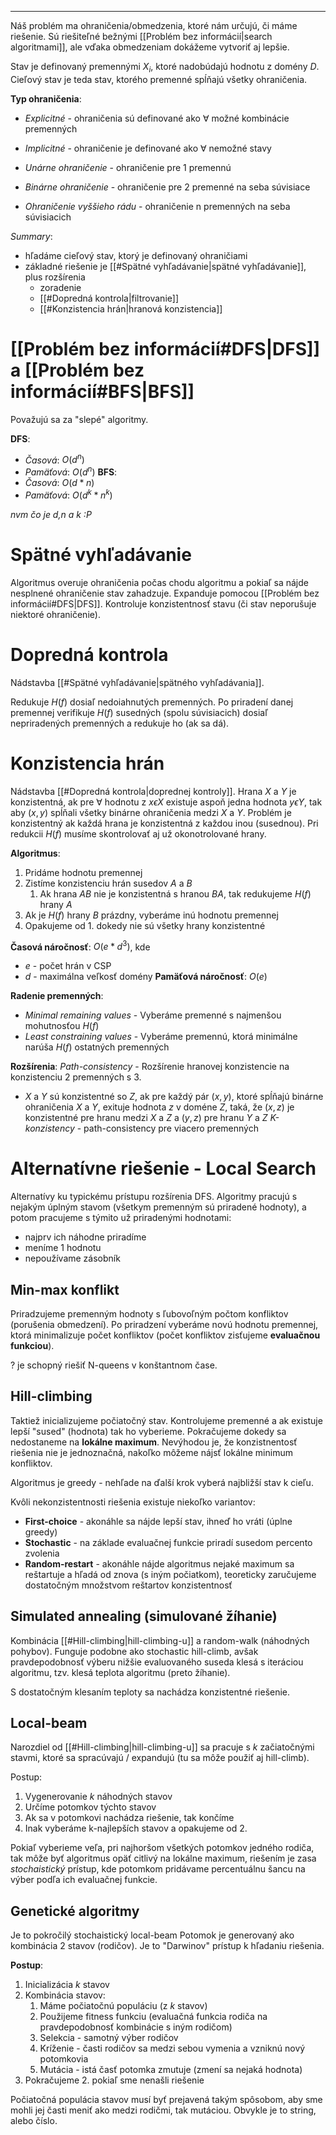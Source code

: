 ************
Náš problém ma ohraničenia/obmedzenia, ktoré nám určujú, či máme riešenie. Sú riešiteľné bežnými [[Problém bez informácií|search algoritmami]], ale vďaka obmedzeniam dokážeme vytvoriť aj lepšie.

Stav je definovaný premennými $X_i$, ktoré nadobúdajú hodnotu z domény $D$. Cieľový stav je teda stav, ktorého premenné spĺňajú všetky ohraničenia.

**Typ ohraničenia**:
- *Explicitné* - ohraničenia sú definované ako $\forall$ možné kombinácie premenných
- *Implicitné* - ohraničenie je definované ako $\forall$ nemožné stavy

- *Unárne ohraničenie* - ohraničenie pre 1 premennú
- *Binárne ohraničenie* - ohraničenie pre 2 premenné na seba súvisiace
- *Ohraničenie vyššieho rádu* - ohraničenie n premenných na seba súvisiacich

*Summary*:
- hľadáme cieľový stav, ktorý je definovaný ohraničiami
- základné riešenie je [[#Spätné vyhľadávanie|spätné vyhľadávanie]], plus rozšírenia
	- zoradenie
	- [[#Dopredná kontrola|filtrovanie]]
	- [[#Konzistencia hrán|hranová konzistencia]]

# [[Problém bez informácií#DFS|DFS]] a [[Problém bez informácií#BFS|BFS]]
Považujú sa za "slepé" algoritmy.

**DFS**:
- *Časová*: $O(d^n)$
- *Pamäťová*: $O(d^n)$
**BFS**:
- *Časová*: $O(d*n)$
- *Pamäťová*: $O(d^k*n^k)$

_nvm čo je d,n a k :P_

# Spätné vyhľadávanie 
Algoritmus overuje ohraničenia počas chodu algoritmu a pokiaľ sa nájde nesplnené ohraničenie stav zahadzuje.
Expanduje pomocou [[Problém bez informácií#DFS|DFS]].
Kontroluje konzistentnosť stavu (či stav neporušuje niektoré ohraničenie).

# Dopredná kontrola
Nádstavba [[#Spätné vyhľadávanie|spätného vyhľadávania]].

Redukuje $H(f)$ dosiaľ nedoiahnutých premenných.
Po priradení danej premennej verifikuje $H(f)$ susedných (spolu súvisiacich) dosiaľ nepriradených premenných a redukuje ho (ak sa dá).

# Konzistencia hrán
Nádstavba [[#Dopredná kontrola|doprednej kontroly]].
Hrana $X$ a $Y$ je konzistentná, ak pre $\forall$ hodnotu z $x \epsilon X$ existuje aspoň jedna hodnota $y\epsilon Y$, tak aby $(x,y)$ spĺňali všetky binárne ohraničenia medzi $X$ a $Y$.
Problém je konzistentný ak každá hrana je konzistentná z každou inou (susednou).
Pri redukcii $H(f)$ musíme skontrolovať aj už okonotrolované hrany.

**Algoritmus**:
1. Pridáme hodnotu premennej
2. Zistíme konzistenciu hrán susedov $A$ a $B$
	1. Ak hrana $AB$ nie je konzistentná s hranou $BA$, tak redukujeme $H(f)$ hrany $A$
3. Ak je $H(f)$ hrany $B$ prázdny, vyberáme inú hodnotu premennej
4. Opakujeme od 1. dokedy nie sú všetky hrany konzistentné

**Časová náročnosť**: $O(e*d^3)$, kde
- $e$ - počet hrán v CSP
- $d$ - maximálna veľkosť domény
**Pamäťová náročnosť**: $O(e)$

**Radenie premenných**:
- *Minimal remaining values* - Vyberáme premenné s najmenšou mohutnosťou $H(f)$
- *Least constraining values* - Vyberáme premennú, ktorá minimálne narúša $H(f)$ ostatných premenných

**Rozšírenia**:
*Path-consistency* - Rozšírenie hranovej konzistencie na konzistenciu 2 premenných s 3.
- $X$ a $Y$ sú konzistentné so $Z$, ak pre každý pár $(x,y)$, ktoré spĺňajú binárne ohraničenia $X$ a $Y$, exituje hodnota $z$ v doméne $Z$, taká, že $(x,z)$ je konzistentné pre hranu medzi $X$ a $Z$  a $(y,z)$ pre hranu $Y$ a $Z$
*K-konzistency* - path-consistency pre viacero premenných

# Alternatívne riešenie - Local Search
Alternatívy ku typickému prístupu rozšírenia DFS.
Algoritmy pracujú s nejakým úplným stavom (všetkym premenným sú priradené hodnoty), a potom pracujeme s týmito už priradenými hodnotami:
- najprv ich náhodne priradíme
- meníme 1 hodnotu
- nepoužívame zásobník

## Min-max konflikt
Priradzujeme premenným hodnoty s ľubovoľným počtom konfliktov (porušenia obmedzení). Po priradzení vyberáme novú hodnotu premennej, ktorá minimalizuje počet konfliktov (počet konfliktov zisťujeme **evaluačnou funkciou**).

? je schopný riešiť N-queens v konštantnom čase.

## Hill-climbing
Taktiež inicializujeme počiatočný stav. Kontrolujeme premenné a ak existuje lepší "sused" (hodnota) tak ho vyberieme. Pokračujeme dokedy sa nedostaneme na **lokálne maximum**.
Nevýhodou je, že konzistnentosť riešenia nie je jednoznačná, nakoľko môžeme nájsť lokálne minimum konfliktov.

Algoritmus je greedy - nehľade na ďalší krok vyberá najbližší stav k cieľu.

Kvôli nekonzistentnosti riešenia existuje niekoľko variantov:
- **First-choice** - akonáhle sa nájde lepší stav, ihneď ho vráti (úplne greedy)
- **Stochastic** - na základe evaluačnej funkcie priradí susedom percento zvolenia
- **Random-restart** - akonáhle nájde algoritmus nejaké maximum sa reštartuje a hľadá od znova (s iným počiatkom), teoreticky zaručujeme dostatočným množstvom reštartov konzistentnosť

## Simulated annealing (simulované žíhanie)
Kombinácia [[#Hill-climbing|hill-climbing-u]] a random-walk (náhodných pohybov).
Funguje podobne ako stochastic hill-climb, avšak pravdepodobnosť výberu nižšie evaluovaného suseda klesá s iteráciou algoritmu, tzv. klesá teplota algoritmu (preto žíhanie).

S dostatočným klesaním teploty sa nachádza konzistentné riešenie.

## Local-beam
Narozdiel od [[#Hill-climbing|hill-climbing-u]] sa pracuje s $k$ začiatočnými stavmi, ktoré sa spracúvajú / expandujú (tu sa môže použiť aj hill-climb).

Postup:
1. Vygenerovanie $k$ náhodných stavov
2. Určíme potomkov týchto stavov
3. Ak sa v potomkovi nachádza riešenie, tak končíme
4. Inak vyberáme k-najlepších stavov a opakujeme od 2.

Pokiaľ vyberieme veľa, pri najhoršom všetkých potomkov jedného rodiča, tak môže byť algoritmus opäť citlivý na lokálne maximum, riešením je zasa *stochaistický* prístup, kde potomkom pridávame percentuálnu šancu na výber podľa ich evaluačnej funkcie.

## Genetické algoritmy
Je to pokročilý stochaistický local-beam
Potomok je generovaný ako kombinácia 2 stavov (rodičov).
Je to "Darwinov" prístup k hľadaniu riešenia.

**Postup**:
1. Inicializácia $k$ stavov
2. Kombinácia stavov:
	1. Máme počiatočnú populáciu (z $k$ stavov)
	2. Použijeme fitness funkciu (evaluačná funkcia rodiča na pravdepodobnosť kombinácie s iným rodičom)
	3. Selekcia - samotný výber rodičov
	4. Kríženie - časti rodičov sa medzi sebou vymenia a vzniknú nový potomkovia
	5. Mutácia - istá časť potomka zmutuje (zmení sa nejaká hodnota)
3. Pokračujeme 2. pokiaľ sme nenašli riešenie

Počiatočná populácia stavov musí byť prejavená takým spôsobom, aby sme mohli jej časti meniť ako medzi rodičmi, tak mutáciou. Obvykle je to string, alebo číslo.
